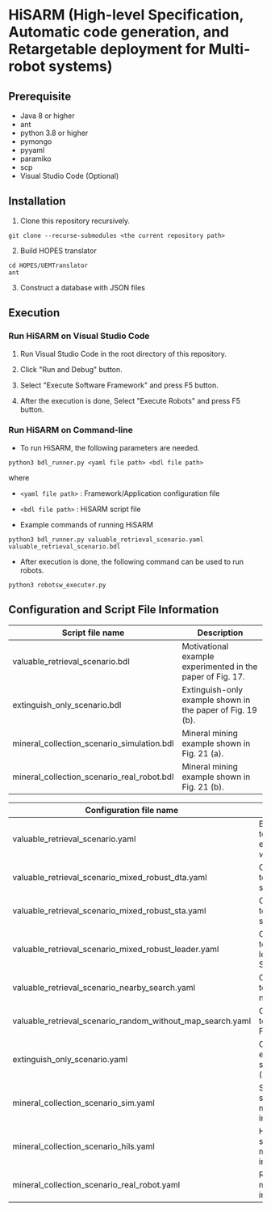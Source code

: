 # HiSARM (High-level Specification, Automatic code generation, and Retargetable deployment for Multi-robot systems)

## Prerequisite

- Java 8 or higher
- ant
- python 3.8 or higher
- pymongo
- pyyaml
- paramiko
- scp
- Visual Studio Code (Optional)

## Installation

  1. Clone this repository recursively.
```
git clone --recurse-submodules <the current repository path>

```
  2. Build HOPES translator
```
cd HOPES/UEMTranslator
ant
```

  3. Construct a database with JSON files

## Execution


### Run HiSARM on Visual Studio Code

  1. Run Visual Studio Code in the root directory of this repository.

  2. Click "Run and Debug" button.

  3. Select "Execute Software Framework" and press F5 button.

  4. After the execution is done, Select "Execute Robots" and press F5 button.

### Run HiSARM on Command-line


- To run HiSARM, the following parameters are needed.

```
python3 bdl_runner.py <yaml file path> <bdl file path>

```

where
  - `<yaml file path>` : Framework/Application configuration file
  - `<bdl file path>` : HiSARM script file


- Example commands of running HiSARM
```
python3 bdl_runner.py valuable_retrieval_scenario.yaml valuable_retrieval_scenario.bdl
```
- After execution is done, the following command can be used to run robots.

```
python3 robotsw_executer.py

```


## Configuration and Script File Information

| Script file name | Description |
| --- | --- |
| valuable_retrieval_scenario.bdl | Motivational example experimented in the paper of Fig. 17. |
| extinguish_only_scenario.bdl | Extinguish-only example shown in the paper of Fig. 19 (b). |
| mineral_collection_scenario_simulation.bdl | Mineral mining example shown in Fig. 21 (a). |
| mineral_collection_scenario_real_robot.bdl | Mineral mining example shown in Fig. 21 (b). |

| Configuration file name | Description |
| --- | --- |
| valuable_retrieval_scenario.yaml | Basic configuration file for testing the motivational example of _valuable_retrieval_scenario.bdl_. |
| valuable_retrieval_scenario_mixed_robust_dta.yaml | Configuration file used for testing the robustness of DTA shown in Fig. 20. |
| valuable_retrieval_scenario_mixed_robust_sta.yaml | Configuration file used for testing the robustness of STA shown in Fig. 20. |
| valuable_retrieval_scenario_mixed_robust_leader.yaml | Configuration file used for testing the robustness of leader election described in Section 8.1.3. |
| valuable_retrieval_scenario_nearby_search.yaml | Configuration file used for testing 'Prioritize search for nearby' shown in Fig. 18 (b). |
| valuable_retrieval_scenario_random_without_map_search.yaml | Configuration file used for testing 'Without map' shown in Fig. 18 (b). |
| extinguish_only_scenario.yaml | Configuration file of extinguish-only example shown in the paper of Fig. 19 (b). |
| mineral_collection_scenario_sim.yaml | Software-in-the-loop simulation configuration file of mineral mining example shown in Fig. 22. |
| mineral_collection_scenario_hils.yaml | Hardware-in-the-loop simulation configuration file of mineral mining example shown in Fig. 22. |
| mineral_collection_scenario_real_robot.yaml | Real robot configuration file of mineral mining example shown in Fig. 22. |



